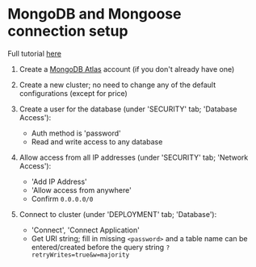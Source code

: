 # MongoDB and Mongoose connection setup

Full tutorial [here](https://www.freecodecamp.org/news/get-started-with-mongodb-atlas/)


1. Create a [MongoDB Atlas](https://account.mongodb.com/account/register) account (if you don't already have one)

2. Create a new cluster; no need to change any of the default configurations (except for price)
3. Create a user for the database (under 'SECURITY' tab; 'Database Access'): 
   - Auth method is 'password'
   - Read and write access to any database
4. Allow access from all IP addresses (under 'SECURITY' tab; 'Network Access'):
   - 'Add IP Address'
   - 'Allow access from anywhere'
   - Confirm `0.0.0.0/0`
5. Connect to cluster (under 'DEPLOYMENT' tab; 'Database'):
   - 'Connect', 'Connect Application'
   - Get URI string; fill in missing `<password>` and a table name can be entered/created before the query string `?retryWrites=true&w=majority`